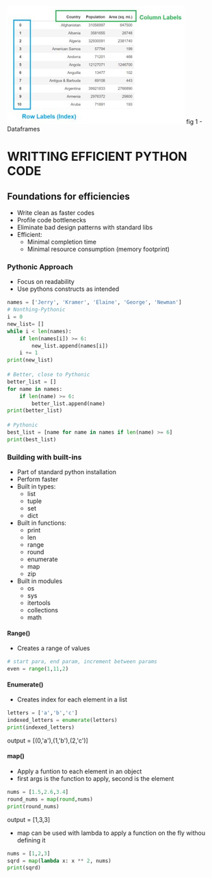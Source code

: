 <img src="https://github.com/cassiobolba/Data-Engineering/blob/master/src/img/2%20-%20Streamlined%20data%20with%20pandas/fig%201%20-%20Dataframe.JPG?raw=true"/>   
fig 1 - Dataframes 

# WRITTING EFFICIENT PYTHON CODE

## Foundations for efficiencies

* Write clean as faster codes
* Profile code bottlenecks
* Eliminate bad design patterns with standard libs
* Efficient:
  * Minimal completion time
  * Minimal resource consumption (memory footprint)

### Pythonic Approach
* Focus on readability
* Use pythons constructs as intended
```py
names = ['Jerry', 'Kramer', 'Elaine', 'George', 'Newman']
# Nonthing-Pythonic
i = 0
new_list= []
while i < len(names):
    if len(names[i]) >= 6:
        new_list.append(names[i])
    i += 1
print(new_list)

# Better, close to Pythonic
better_list = []
for name in names:
    if len(name) >= 6:
        better_list.append(name)
print(better_list)

# Pythonic
best_list = [name for name in names if len(name) >= 6]
print(best_list)
```

### Building with built-ins
* Part of standard python installation
* Perform faster
* Built in types:
  * list
  * tuple
  * set
  * dict
* Built in functions:
  * print
  * len
  * range
  * round
  * enumerate
  * map
  * zip
* Built in modules
  * os
  * sys
  * itertools
  * collections
  * math

#### Range()
* Creates a range of values
```py
# start para, end param, increment between params
even = range(1,11,2)
```

#### Enumerate()
* Creates index for each element in a list
```py
letters = ['a','b','c']
indexed_letters = enumerate(letters)
print(indexed_letters)
```
output = [(0,'a'),(1,'b'),(2,'c')]

#### map()
* Apply a funtion to each element in an object
* first args is the function to apply, second is the element
```py
nums = [1.5,2.6,3.4]
round_nums = map(round,nums)
print(round_nums)
```
output = [1,3,3]
* map can be used with lambda to apply a function on the fly withou defining it
```py
nums = [1,2,3]
sqrd = map(lambda x: x ** 2, nums)
print(sqrd)
```
